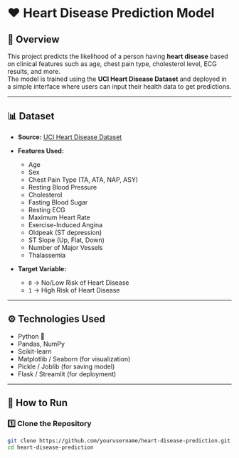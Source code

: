 # ❤️ Heart Disease Prediction Model  

## 📌 Overview  
This project predicts the likelihood of a person having **heart disease** based on clinical features such as age, chest pain type, cholesterol level, ECG results, and more.  
The model is trained using the **UCI Heart Disease Dataset** and deployed in a simple interface where users can input their health data to get predictions.  

---

## 📊 Dataset  
- **Source:** [UCI Heart Disease Dataset](https://archive.ics.uci.edu/ml/datasets/heart+disease)  
- **Features Used:**  
  - Age  
  - Sex  
  - Chest Pain Type (TA, ATA, NAP, ASY)  
  - Resting Blood Pressure  
  - Cholesterol  
  - Fasting Blood Sugar  
  - Resting ECG  
  - Maximum Heart Rate  
  - Exercise-Induced Angina  
  - Oldpeak (ST depression)  
  - ST Slope (Up, Flat, Down)  
  - Number of Major Vessels  
  - Thalassemia  

- **Target Variable:**  
  - `0` → No/Low Risk of Heart Disease  
  - `1` → High Risk of Heart Disease  

---

## ⚙️ Technologies Used  
- Python 🐍  
- Pandas, NumPy  
- Scikit-learn  
- Matplotlib / Seaborn (for visualization)  
- Pickle / Joblib (for saving model)  
- Flask / Streamlit (for deployment)  

---

## 🚀 How to Run  

### 1️⃣ Clone the Repository  
```bash
git clone https://github.com/yourusername/heart-disease-prediction.git
cd heart-disease-prediction
